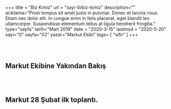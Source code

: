 +++
title = "Biz Kimiz"
url = "sayi-0/biz-kimiz"
description=""
aciklama="Proin tempus sit amet justo in pulvinar. Donec et lacinia risus. Etiam nec dolor elit. In congue enim in felis placerat, eget blandit leo ullamcorper. Suspendisse elementum tellus at ligula hendrerit fringilla."
type="sayfa"
tarih="Mart 2019"
date = "2020-3-15"
lastmod = "2020-5-20"
sayi="0"
sayfa="02"
yazar="Markut Ekibi"
tags= [
    "sifir"
]
+++
<a href="/sayi-0/donald-norman" id="next"></a>
 <section>
        <div class="container mgen">
            <h1>Markut Ekibine Yakından Bakış</h1>
            <img class="img-fluid" src="/img/markut-toplanti-1.png" alt="">
            <div class="row">
                <div class="offset-6 col-md-6"><br><br>
                    <h2>Markut 28 Şubat ilk toplantı.</h2>
                </div> 
                <div class="col-md-6"><br><br>
                    <img class="img-fluid" src="/img/markut-toplanti-2.png" alt="">
                </div>
            </div>
        </div>
    </section>
